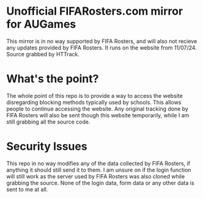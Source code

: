 # Unofficial FIFARosters.com mirror for AUGames
This mirror is in no way supported by FIFA Rosters, and will also not recieve any updates provided by FIFA Rosters. It runs on the website from 11/07/24. Source grabbed by HTTrack.

# What's the point?
The whole point of this repo is to provide a way to access the website disregarding blocking methods typically used by schools. This allows people to continue accessing the website. Any original tracking done by FIFA Rosters will also be sent though this website temporarily, while I am still grabbing all the source code.

# Security Issues
This repo in no way modifies any of the data collected by FIFA Rosters, if anything it should still send it to them. I am unsure on if the login function will still work as the server used by FIFA Rosters was also cloned while grabbing the source. None of the login data, form data or any other data is sent to me at all.
